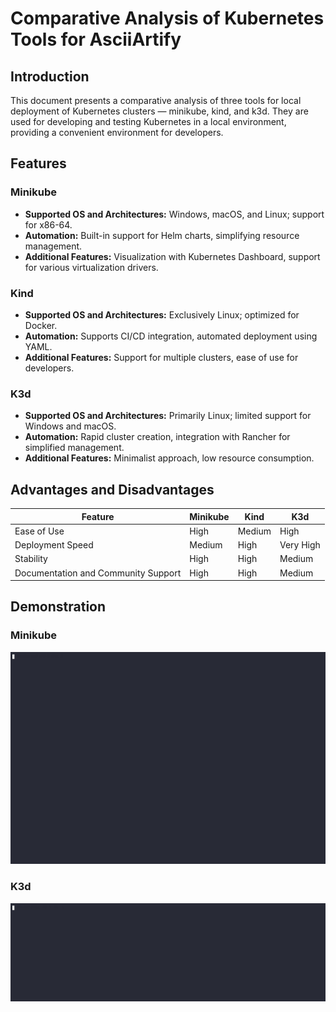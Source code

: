 # Comparative Analysis of Kubernetes Tools for AsciiArtify

## Introduction

This document presents a comparative analysis of three tools for local deployment of Kubernetes clusters — minikube, kind, and k3d. They are used for developing and testing Kubernetes in a local environment, providing a convenient environment for developers.

## Features

### Minikube
- **Supported OS and Architectures:** Windows, macOS, and Linux; support for x86-64.
- **Automation:** Built-in support for Helm charts, simplifying resource management.
- **Additional Features:** Visualization with Kubernetes Dashboard, support for various virtualization drivers.

### Kind
- **Supported OS and Architectures:** Exclusively Linux; optimized for Docker.
- **Automation:** Supports CI/CD integration, automated deployment using YAML.
- **Additional Features:** Support for multiple clusters, ease of use for developers.

### K3d
- **Supported OS and Architectures:** Primarily Linux; limited support for Windows and macOS.
- **Automation:** Rapid cluster creation, integration with Rancher for simplified management.
- **Additional Features:** Minimalist approach, low resource consumption.

## Advantages and Disadvantages

| Feature | Minikube | Kind | K3d |
|---------|----------|------|-----|
| Ease of Use | High | Medium | High |
| Deployment Speed | Medium | High | Very High |
| Stability | High | High | Medium |
| Documentation and Community Support | High | High | Medium |

## Demonstration
### Minikube
![Image](./img/minikube.gif)

### K3d
![Image](./img/k3d.gif)
